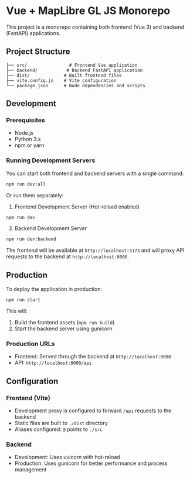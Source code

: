 # Vue + MapLibre GL JS Monorepo

This project is a monorepo containing both frontend (Vue 3) and backend (FastAPI) applications.

## Project Structure
```
├── src/                # Frontend Vue application
├── backend/           # Backend FastAPI application
├── dist/             # Built frontend files
├── vite.config.js    # Vite configuration
└── package.json      # Node dependencies and scripts
```

## Development

### Prerequisites
- Node.js
- Python 3.x
- npm or yarn

### Running Development Servers

You can start both frontend and backend servers with a single command:

```bash
npm run dev:all
```

Or run them separately:

1. Frontend Development Server (Hot-reload enabled)
```bash
npm run dev
```

2. Backend Development Server
```bash
npm run dev:backend
```

The frontend will be available at `http://localhost:5173` and will proxy API requests to the backend at `http://localhost:8000`.

## Production

To deploy the application in production:

```bash
npm run start
```

This will:
1. Build the frontend assets (`npm run build`)
2. Start the backend server using gunicorn

### Production URLs
- Frontend: Served through the backend at `http://localhost:8000`
- API: `http://localhost:8000/api`

## Configuration

### Frontend (Vite)
- Development proxy is configured to forward `/api` requests to the backend
- Static files are built to `./dist` directory
- Aliases configured: `@` points to `./src`

### Backend
- Development: Uses uvicorn with hot-reload
- Production: Uses gunicorn for better performance and process management


